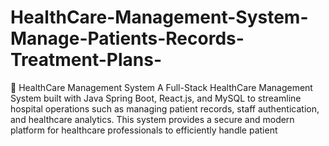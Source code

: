 # HealthCare-Management-System-Manage-Patients-Records-Treatment-Plans-
🏥 HealthCare Management System  A Full-Stack HealthCare Management System built with Java Spring Boot, React.js, and MySQL to streamline hospital operations such as managing patient records, staff authentication, and healthcare analytics. This system provides a secure and modern platform for healthcare professionals to efficiently handle patient

